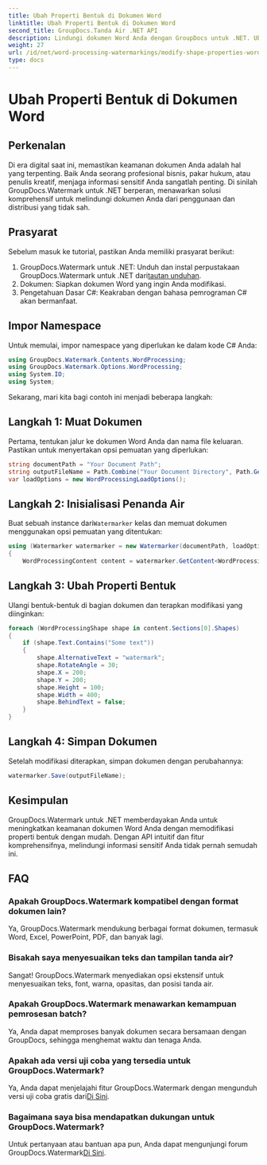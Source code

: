 ```yaml
---
title: Ubah Properti Bentuk di Dokumen Word
linktitle: Ubah Properti Bentuk di Dokumen Word
second_title: GroupDocs.Tanda Air .NET API
description: Lindungi dokumen Word Anda dengan GroupDocs untuk .NET. Ubah properti bentuk dengan mudah untuk meningkatkan keamanan.
weight: 27
url: /id/net/word-processing-watermarkings/modify-shape-properties-word-docs/
type: docs
---
```

# Ubah Properti Bentuk di Dokumen Word

## Perkenalan
Di era digital saat ini, memastikan keamanan dokumen Anda adalah hal yang terpenting. Baik Anda seorang profesional bisnis, pakar hukum, atau penulis kreatif, menjaga informasi sensitif Anda sangatlah penting. Di sinilah GroupDocs.Watermark untuk .NET berperan, menawarkan solusi komprehensif untuk melindungi dokumen Anda dari penggunaan dan distribusi yang tidak sah.
## Prasyarat
Sebelum masuk ke tutorial, pastikan Anda memiliki prasyarat berikut:
1.  GroupDocs.Watermark untuk .NET: Unduh dan instal perpustakaan GroupDocs.Watermark untuk .NET dari[tautan unduhan](https://releases.groupdocs.com/Watermark/net/).
2. Dokumen: Siapkan dokumen Word yang ingin Anda modifikasi.
3. Pengetahuan Dasar C#: Keakraban dengan bahasa pemrograman C# akan bermanfaat.

## Impor Namespace
Untuk memulai, impor namespace yang diperlukan ke dalam kode C# Anda:
```csharp
using GroupDocs.Watermark.Contents.WordProcessing;
using GroupDocs.Watermark.Options.WordProcessing;
using System.IO;
using System;
```
Sekarang, mari kita bagi contoh ini menjadi beberapa langkah:
## Langkah 1: Muat Dokumen
Pertama, tentukan jalur ke dokumen Word Anda dan nama file keluaran. Pastikan untuk menyertakan opsi pemuatan yang diperlukan:
```csharp
string documentPath = "Your Document Path";
string outputFileName = Path.Combine("Your Document Directory", Path.GetFileName(documentPath));
var loadOptions = new WordProcessingLoadOptions();
```
## Langkah 2: Inisialisasi Penanda Air
Buat sebuah instance dari`Watermarker` kelas dan memuat dokumen menggunakan opsi pemuatan yang ditentukan:
```csharp
using (Watermarker watermarker = new Watermarker(documentPath, loadOptions))
{
    WordProcessingContent content = watermarker.GetContent<WordProcessingContent>();
```
## Langkah 3: Ubah Properti Bentuk
Ulangi bentuk-bentuk di bagian dokumen dan terapkan modifikasi yang diinginkan:
```csharp
foreach (WordProcessingShape shape in content.Sections[0].Shapes)
{
    if (shape.Text.Contains("Some text"))
    {
        shape.AlternativeText = "watermark";
        shape.RotateAngle = 30;
        shape.X = 200;
        shape.Y = 200;
        shape.Height = 100;
        shape.Width = 400;
        shape.BehindText = false;
    }
}
```
## Langkah 4: Simpan Dokumen
Setelah modifikasi diterapkan, simpan dokumen dengan perubahannya:
```csharp
watermarker.Save(outputFileName);
```
## Kesimpulan
GroupDocs.Watermark untuk .NET memberdayakan Anda untuk meningkatkan keamanan dokumen Word Anda dengan memodifikasi properti bentuk dengan mudah. Dengan API intuitif dan fitur komprehensifnya, melindungi informasi sensitif Anda tidak pernah semudah ini.

## FAQ
### Apakah GroupDocs.Watermark kompatibel dengan format dokumen lain?
Ya, GroupDocs.Watermark mendukung berbagai format dokumen, termasuk Word, Excel, PowerPoint, PDF, dan banyak lagi.
### Bisakah saya menyesuaikan teks dan tampilan tanda air?
Sangat! GroupDocs.Watermark menyediakan opsi ekstensif untuk menyesuaikan teks, font, warna, opasitas, dan posisi tanda air.
### Apakah GroupDocs.Watermark menawarkan kemampuan pemrosesan batch?
Ya, Anda dapat memproses banyak dokumen secara bersamaan dengan GroupDocs, sehingga menghemat waktu dan tenaga Anda.
### Apakah ada versi uji coba yang tersedia untuk GroupDocs.Watermark?
 Ya, Anda dapat menjelajahi fitur GroupDocs.Watermark dengan mengunduh versi uji coba gratis dari[Di Sini](https://releases.groupdocs.com/).
### Bagaimana saya bisa mendapatkan dukungan untuk GroupDocs.Watermark?
 Untuk pertanyaan atau bantuan apa pun, Anda dapat mengunjungi forum GroupDocs.Watermark[Di Sini](https://forum.groupdocs.com/c/watermark/19).